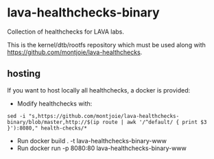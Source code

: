 # lava-healthchecks-binary

Collection of healthchecks for LAVA labs.

This is the kernel/dtb/rootfs repository which must be used along with https://github.com/montjoie/lava-healthchecks.

## hosting

If you want to host locally all healthchecks, a docker is provided:

* Modify healthchecks with:
```
sed -i "s,https://github.com/montjoie/lava-healthchecks-binary/blob/master,http://$(ip route | awk '/^default/ { print $3 }'):8080," health-checks/*
```
* Run docker build . -t lava-healthchecks-binary-www
* Run docker run -p 8080:80 lava-healthchecks-binary-www

